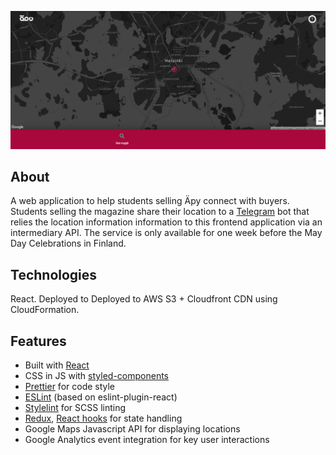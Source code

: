 ![osta.äpy.fi](images/osta-apy-fi.png)

## About 
A web application to help students selling Äpy connect with buyers. Students selling the magazine share their location to a [Telegram](https://telegram.org/) bot that relies the location information information to this frontend application via an intermediary API. The service is only available for one week before the May Day Celebrations in Finland.

## Technologies
React. Deployed to Deployed to AWS S3 + Cloudfront CDN using CloudFormation.

## Features
- Built with [React](https://reactjs.org/)
- CSS in JS with [styled-components](https://www.styled-components.com/)
- [Prettier](https://prettier.io/) for code style
- [ESLint](https://eslint.org/) (based on eslint-plugin-react)
- [Stylelint](https://stylelint.io/) for SCSS linting
- [Redux](https://redux.js.org/introduction/getting-started), [React hooks](https://reactjs.org/docs/hooks-intro.html) for state handling
- Google Maps Javascript API for displaying locations
- Google Analytics event integration for key user interactions
